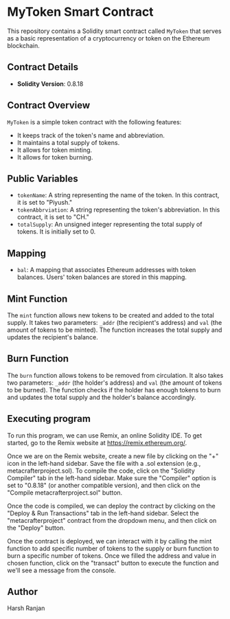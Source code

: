# MyToken Smart Contract

This repository contains a Solidity smart contract called `MyToken` that serves as a basic representation of a cryptocurrency or token on the Ethereum blockchain.

## Contract Details

- **Solidity Version**: 0.8.18


## Contract Overview

`MyToken` is a simple token contract with the following features:

- It keeps track of the token's name and abbreviation.
- It maintains a total supply of tokens.
- It allows for token minting.
- It allows for token burning.

## Public Variables

- `tokenName`: A string representing the name of the token. In this contract, it is set to "Piyush."
- `tokenAbbrviation`: A string representing the token's abbreviation. In this contract, it is set to "CH."
- `totalSupply`: An unsigned integer representing the total supply of tokens. It is initially set to 0.

## Mapping

- `bal`: A mapping that associates Ethereum addresses with token balances. Users' token balances are stored in this mapping.

## Mint Function

The `mint` function allows new tokens to be created and added to the total supply. It takes two parameters: `_addr` (the recipient's address) and `val` (the amount of tokens to be minted). The function increases the total supply and updates the recipient's balance.

## Burn Function

The `burn` function allows tokens to be removed from circulation. It also takes two parameters: `_addr` (the holder's address) and `val` (the amount of tokens to be burned). The function checks if the holder has enough tokens to burn and updates the total supply and the holder's balance accordingly.

## Executing program
To run this program, we can use Remix, an online Solidity IDE. To get started, go to the Remix website at https://remix.ethereum.org/.

Once we are on the Remix website, create a new file by clicking on the "+" icon in the left-hand sidebar. Save the file with a .sol extension (e.g., metacrafterproject.sol). To compile the code, click on the "Solidity Compiler" tab in the left-hand sidebar. Make sure the "Compiler" option is set to "0.8.18" (or another compatible version), and then click on the "Compile metacrafterproject.sol" button.

Once the code is compiled, we can deploy the contract by clicking on the "Deploy & Run Transactions" tab in the left-hand sidebar. Select the "metacrafterproject" contract from the dropdown menu, and then click on the "Deploy" button.

Once the contract is deployed, we can interact with it by calling the mint function to add specific number of tokens to the supply or burn function to burn a specific number of tokens. Once we filled the address and value in  chosen function, click on the "transact" button to execute the function and we'll see a message from the console.


## Author
Harsh Ranjan
